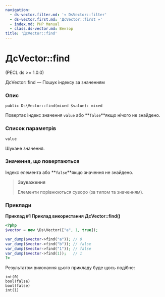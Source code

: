```yaml
---
navigation:
  - ds-vector.filter.md: '« DsVector::filter'
  - ds-vector.first.md: 'ДсVector::first »'
  - index.md: PHP Manual
  - class.ds-vector.md: Вектор
title: 'ДсVector::find'
---
```

# ДсVector::find

(PECL ds >= 1.0.0)

ДсVector::find — Пошук індексу за значенням

### Опис

```methodsynopsis
public Ds\Vector::find(mixed $value): mixed
```

Повертає індекс значення `value` або \*\*`false`\*\*якщо нічого не знайдено.

### Список параметрів

`value`

Шукане значення.

### Значення, що повертаються

Індекс елемента або \*\*`false`\*\*якщо значення не знайдено.

> **Зауваження**
> 
> Елементи порівнюються суворо (за типом та значенням).

### Приклади

**Приклад #1 Приклад використання **ДсVector::find()****

```php
<?php
$vector = new \Ds\Vector(["a", 1, true]);

var_dump($vector->find("a")); // 0
var_dump($vector->find("b")); // false
var_dump($vector->find("1")); // false
var_dump($vector->find(1));   // 1
?>
```

Результатом виконання цього прикладу буде щось подібне:

```
int(0)
bool(false)
bool(false)
int(1)
```
